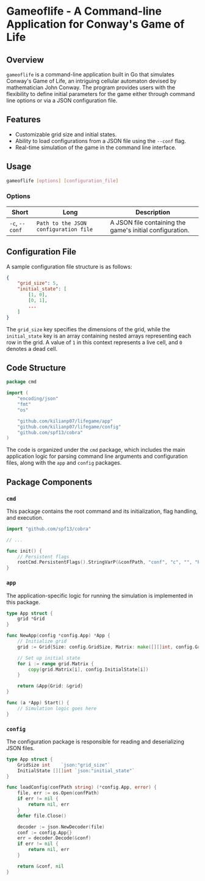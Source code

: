  # Gameoflife - A Command-line Application for Conway's Game of Life

## Overview
`gameoflife` is a command-line application built in Go that simulates Conway's Game of Life, an intriguing cellular automaton devised by mathematician John Conway. The program provides users with the flexibility to define initial parameters for the game either through command line options or via a JSON configuration file.

## Features
- Customizable grid size and initial states.
- Ability to load configurations from a JSON file using the `--conf` flag.
- Real-time simulation of the game in the command line interface.

## Usage
```sh
gameoflife [options] [configuration_file]
```
### Options
| Short | Long    | Description                           |
|-------|---------|---------------------------------------|
| `-c`, `--conf`  | `Path to the JSON configuration file` | A JSON file containing the game's initial configuration. |

## Configuration File
A sample configuration file structure is as follows:
```json
{
	"grid_size": 5,
	"initial_state": [
		[1, 0],
		[0, 1],
		...
	]
}
```
The `grid_size` key specifies the dimensions of the grid, while the `initial_state` key is an array containing nested arrays representing each row in the grid. A value of `1` in this context represents a live cell, and `0` denotes a dead cell.

## Code Structure
```go
package cmd

import (
	"encoding/json"
	"fmt"
	"os"

	"github.com/kilianp07/lifegame/app"
	"github.com/kilianp07/lifegame/config"
	"github.com/spf13/cobra"
)
```
The code is organized under the `cmd` package, which includes the main application logic for parsing command line arguments and configuration files, along with the `app` and `config` packages.

## Package Components
### `cmd`
This package contains the root command and its initialization, flag handling, and execution.
```go
import "github.com/spf13/cobra"

// ...

func init() {
	// Persistent flags
	rootCmd.PersistentFlags().StringVarP(&confPath, "conf", "c", "", "Path to the JSON configuration file")
}
```
### `app`
The application-specific logic for running the simulation is implemented in this package.
```go
type App struct {
	grid *Grid
}

func NewApp(config *config.App) *App {
	// Initialize grid
	grid := Grid{Size: config.GridSize, Matrix: make([][]int, config.GridSize)}

	// Set up initial state
	for i := range grid.Matrix {
		copy(grid.Matrix[i], config.InitialState[i])
	}

	return &App{Grid: &grid}
}

func (a *App) Start() {
	// Simulation logic goes here
}
```
### `config`
The configuration package is responsible for reading and deserializing JSON files.
```go
type App struct {
	GridSize int    `json:"grid_size"`
	InitialState [][]int `json:"initial_state"`
}

func loadConfig(confPath string) (*config.App, error) {
	file, err := os.Open(confPath)
	if err != nil {
		return nil, err
	}
	defer file.Close()

	decoder := json.NewDecoder(file)
	conf := config.App{}
	err = decoder.Decode(&conf)
	if err != nil {
		return nil, err
	}

	return &conf, nil
}
```

